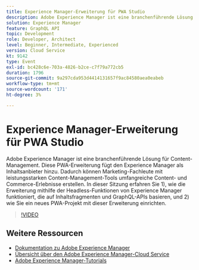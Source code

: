 ```yaml
---
title: Experience Manager-Erweiterung für PWA Studio
description: Adobe Experience Manager ist eine branchenführende Lösung für Content-Management. Diese PWA-Erweiterung fügt den Experience Manager als Inhaltsanbieter hinzu. Dadurch können Marketing-Fachleute mit leistungsstarken Content-Management-Tools umfangreiche Content- und Commerce-Erlebnisse erstellen. In dieser Sitzung erfahren Sie 1), wie die Erweiterung mithilfe der Headless-Funktionen von Experience Manager funktioniert, die auf Inhaltsfragmenten und GraphQL-APIs basieren, und 2) wie Sie ein neues PWA-Projekt mit dieser Erweiterung einrichten.
solution: Experience Manager
feature: GraphQL API
topic: Development
role: Developer, Architect
level: Beginner, Intermediate, Experienced
version: Cloud Service
kt: 9142
type: Event
exl-id: bc428c6e-703a-4826-b2ce-c7f79a772cb5
duration: 1796
source-git-commit: 9a297cda953d4414131657f9ac84580aea0eabeb
workflow-type: tm+mt
source-wordcount: '171'
ht-degree: 3%

---
```


# Experience Manager-Erweiterung für PWA Studio

Adobe Experience Manager ist eine branchenführende Lösung für Content-Management. Diese PWA-Erweiterung fügt den Experience Manager als Inhaltsanbieter hinzu. Dadurch können Marketing-Fachleute mit leistungsstarken Content-Management-Tools umfangreiche Content- und Commerce-Erlebnisse erstellen. In dieser Sitzung erfahren Sie 1), wie die Erweiterung mithilfe der Headless-Funktionen von Experience Manager funktioniert, die auf Inhaltsfragmenten und GraphQL-APIs basieren, und 2) wie Sie ein neues PWA-Projekt mit dieser Erweiterung einrichten.

>[!VIDEO](https://video.tv.adobe.com/v/337581/?quality=12&learn=on&hidetitle=true)

## Weitere Ressourcen

- [Dokumentation zu Adobe Experience Manager](https://experienceleague.adobe.com/docs/experience-manager-cloud-service.html)
- [Übersicht über den Adobe Experience Manager-Cloud Service ](https://experienceleague.adobe.com/docs/experience-manager-cloud-service/overview/home.html)
- [Adobe Experience Manager-Tutorials](https://experienceleague.adobe.com/docs/experience-manager-tutorials.html)
